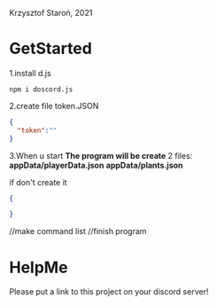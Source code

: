 Krzysztof Staroń, 2021


# GetStarted
1.install d.js
```
npm i doscord.js
```
2.create file token.JSON
```JSON
{
  "token":""
}
```

3.When u start **The program will be create** 2 files:
**appData/playerData.json**
**appData/plants.json**

if don't create it
```JSON
{

}
```
//make command list
//finish program

# HelpMe
Please put a link to this project on your discord server!
